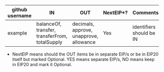 github username | IN       | OUT      | NextEIP*? | Comments
----------------|----------------|---------------|-----------------------------------|---------
example     |  balanceOf, transfer, transferFrom, totalSupply    | decimals, approve, unapprove, allowance    | Yes | identifiers should be IN

* NextEIP means should the OUT items be in separate EIP/s or be in EIP20 itself but marked Optional.  YES means separate EIP/s, NO means keep in EIP20 and mark it Optional.
